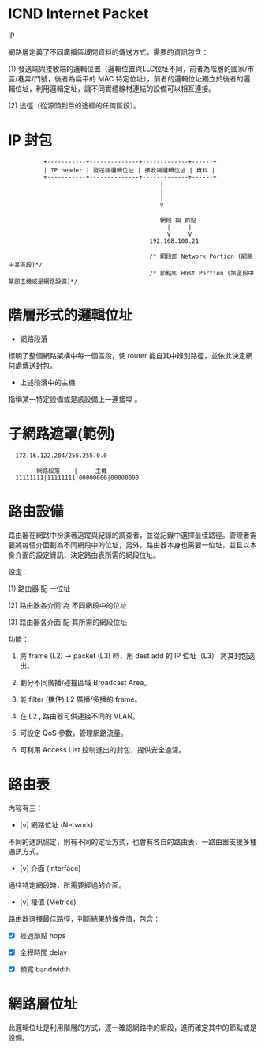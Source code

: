 # ICND Internet Packet
IP

網路層定義了不同廣播區域間資料的傳送方式，需要的資訊包含：

(1) 發送端與接收端的邏輯位置（邏輯位置與LLC位址不同，前者為階層的國家/市區/巷弄/門號，後者為扁平的 MAC 特定位址），前者的邏輯位址獨立於後者的邏輯位址，利用邏輯定址，讓不同實體線材連結的設備可以相互連接。

(2) 途徑（從源頭到目的途經的任何區段）。

# IP 封包

              +-----------+--------------+-------------+------+
              | IP header | 發送端邏輯位址 | 接收端邏輯位址 | 資料 |
              +-----------+--------------+-------------+------+
                                               |
                                               |
                                               |
                                               V
                                               
                                               網段 與 節點
                                                 |     |
                                                 V     V
                                            192.168.100.21
                                            
                                            /* 網段即 Network Portion (網路中某區段)*/
                                            /* 節點即 Host Portion (該區段中某部主機或是網路設備)*/


# 階層形式的邏輯位址

* 網路段落

標明了整個網路架構中每一個區段，使 router 能自其中辨別路徑，並依此決定網何處傳送封包。

* 上述段落中的主機

指稱某一特定設備或是該設備上一連接埠 。


# 子網路遮罩(範例)

      172.16.122.204/255.255.0.0

            網路段落    |     主機
      11111111|11111111|00000000|00000000

# 路由設備

路由器在網路中扮演著追蹤與紀錄的調查者，並從記錄中選擇最佳路徑。管理者需要將每個介面劃為不同網段中的位址，另外，路由器本身也需要一位址，並且以本身介面的設定資訊，決定路由表所需的網段位址。

設定：

(1) 路由器 配 一位址

(2) 路由器各介面 為 不同網段中的位址

(3) 路由器各介面 配 其所需的網段位址


功能：

1. 將 frame (L2) -> packet (L3) 時，用 dest add 的 IP 位址（L3） 將其封包送出。

2. 劃分不同廣播/碰撞區域 Broadcast Area。

3. 能 filter (擋住) L2 廣播/多播的 frame。

4. 在 L2 , 路由器可供連接不同的 VLAN。

5. 可設定 QoS 參數，管理網路流量。

6. 可利用 Access List 控制進出的封包，提供安全過濾。

# 路由表

內容有三：

- [v] 網路位址 (Network)

不同的通訊協定，則有不同的定址方式，也會有各自的路由表，一路由器支援多種通訊方式。

- [v] 介面 (Interface)

通往特定網段時，所需要經過的介面。

- [v] 權值 (Metrics)

路由器選擇最佳路徑，判斷結果的條件值，包含：

- [x]   經過節點 hops

- [x]   全程時間 delay

- [x]   頻寬 bandwidth

# 網路層位址

此邏輯位址是利用階層的方式，逐一確認網路中的網段，進而確定其中的節點或是設備。
